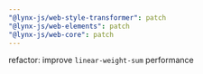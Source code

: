 ```yaml
---
"@lynx-js/web-style-transformer": patch
"@lynx-js/web-elements": patch
"@lynx-js/web-core": patch
---
```


refactor: improve `linear-weight-sum` performance
